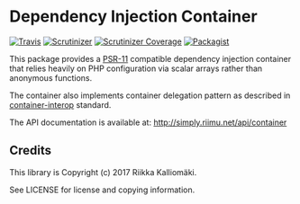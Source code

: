 # Dependency Injection Container #

[![Travis](https://img.shields.io/travis/simply-framework/container.svg?style=flat-square)](https://travis-ci.org/simply-framework/container)
[![Scrutinizer](https://img.shields.io/scrutinizer/g/simply-framework/container.svg?style=flat-square)](https://scrutinizer-ci.com/g/simply-framework/container/)
[![Scrutinizer Coverage](https://img.shields.io/scrutinizer/coverage/g/simply-framework/container.svg?style=flat-square)](https://scrutinizer-ci.com/g/simply-framework/container/)
[![Packagist](https://img.shields.io/packagist/v/simply-framework/container.svg?style=flat-square)](https://packagist.org/packages/simply/container)

This package provides a [PSR-11](https://github.com/php-fig/fig-standards/blob/master/accepted/PSR-11-container.md)
compatible dependency injection container that relies heavily on PHP 
configuration via scalar arrays rather than anonymous functions.

The container also implements container delegation pattern as described in
[container-interop](https://github.com/container-interop/container-interop/blob/master/docs/Delegate-lookup.md)
standard.

The API documentation is available at: http://simply.riimu.net/api/container

## Credits ##

This library is Copyright (c) 2017 Riikka Kalliomäki.

See LICENSE for license and copying information.
